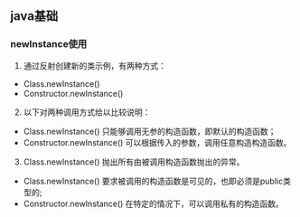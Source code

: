 ## java基础
### newInstance使用
1. 通过反射创建新的类示例，有两种方式：  
* Class.newInstance() 
* Constructor.newInstance() 

2. 以下对两种调用方式给以比较说明： 
* Class.newInstance() 只能够调用无参的构造函数，即默认的构造函数； 
* Constructor.newInstance() 可以根据传入的参数，调用任意构造构造函数。 

3. Class.newInstance() 抛出所有由被调用构造函数抛出的异常。 
* Class.newInstance() 要求被调用的构造函数是可见的，也即必须是public类型的; 
* Constructor.newInstance() 在特定的情况下，可以调用私有的构造函数。 
